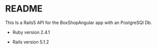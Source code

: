 # README

This Is a Rails5 API for the BoxShopAngular app with an PostgreSQl Db.

* Ruby version 2.4.1

* Rails version 5.1.2



